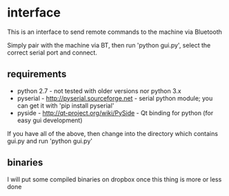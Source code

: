 interface
=======

This is an interface to send remote commands to the machine via Bluetooth

Simply pair with the machine via BT, then run 'python gui.py', select the correct serial port and connect.

requirements
-------------
* python 2.7 - not tested with older versions nor python 3.x
* pyserial - http://pyserial.sourceforge.net - serial python module; you can get it with 'pip install pyserial'
* pyside - http://qt-project.org/wiki/PySide - Qt binding for python (for easy gui development)

If you have all of the above, then change into the directory which contains gui.py and run 'python gui.py'

binaries
-----------
I will put some compiled binaries on dropbox once this thing is more or less done
